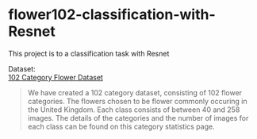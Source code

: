 # flower102-classification-with-Resnet
This project is to a classification task with Resnet 

Dataset:  
[102 Category Flower Dataset](http://www.robots.ox.ac.uk/~vgg/data/flowers/102/index.html)  
> We have created a 102 category dataset, consisting of 102 flower categories. The flowers chosen to be flower commonly occuring in the United Kingdom. Each class consists of between 40 and 258 images. The details of the categories and the number of images for each class can be found on this category statistics page.
